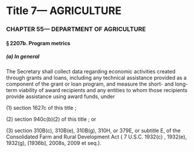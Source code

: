 
# Title 7— AGRICULTURE
### CHAPTER 55— DEPARTMENT OF AGRICULTURE
#### § 2207b. Program metrics
##### (a) In general

The Secretary shall collect data regarding economic activities created through grants and loans, including any technical assistance provided as a component of the grant or loan program, and measure the short- and long-term viability of award recipients and any entities to whom those recipients provide assistance using award funds, under

(1) section 1627c of this title ;

(2) section 940c(b)(2) of this title ; or

(3) section 310B(c), 310B(e), 310B(g), 310H, or 379E, or subtitle E, of the Consolidated Farm and Rural Development Act ( 7 U.S.C. 1932(c) , 1932(e), 1932(g), [1936b], 2008s, 2009 et seq.).
